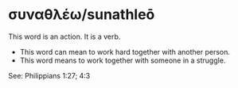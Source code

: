 # συναθλέω/sunathleō
This word is an action. It is a verb.

* This word can mean to work hard together with another person.
* This word means to work together with someone in a struggle.

See: Philippians 1:27; 4:3

